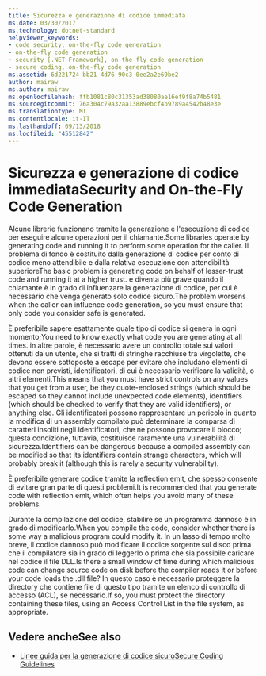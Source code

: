 ```yaml
---
title: Sicurezza e generazione di codice immediata
ms.date: 03/30/2017
ms.technology: dotnet-standard
helpviewer_keywords:
- code security, on-the-fly code generation
- on-the-fly code generation
- security [.NET Framework], on-the-fly code generation
- secure coding, on-the-fly code generation
ms.assetid: 6d221724-bb21-4d76-90c3-0ee2a2e69be2
author: mairaw
ms.author: mairaw
ms.openlocfilehash: ffb1081c80c31353ad38080ae16ef9f8a74b5481
ms.sourcegitcommit: 76a304c79a32aa13889ebcf4b9789a4542b48e3e
ms.translationtype: MT
ms.contentlocale: it-IT
ms.lasthandoff: 09/13/2018
ms.locfileid: "45512842"
---
```

# <a name="security-and-on-the-fly-code-generation"></a><span data-ttu-id="74edb-102">Sicurezza e generazione di codice immediata</span><span class="sxs-lookup"><span data-stu-id="74edb-102">Security and On-the-Fly Code Generation</span></span>
<span data-ttu-id="74edb-103">Alcune librerie funzionano tramite la generazione e l'esecuzione di codice per eseguire alcune operazioni per il chiamante.</span><span class="sxs-lookup"><span data-stu-id="74edb-103">Some libraries operate by generating code and running it to perform some operation for the caller.</span></span> <span data-ttu-id="74edb-104">Il problema di fondo è costituito dalla generazione di codice per conto di codice meno attendibile e dalla relativa esecuzione con attendibilità superiore</span><span class="sxs-lookup"><span data-stu-id="74edb-104">The basic problem is generating code on behalf of lesser-trust code and running it at a higher trust.</span></span> <span data-ttu-id="74edb-105">e diventa più grave quando il chiamante è in grado di influenzare la generazione di codice, per cui è necessario che venga generato solo codice sicuro.</span><span class="sxs-lookup"><span data-stu-id="74edb-105">The problem worsens when the caller can influence code generation, so you must ensure that only code you consider safe is generated.</span></span>  
  
 <span data-ttu-id="74edb-106">È preferibile sapere esattamente quale tipo di codice si genera in ogni momento;</span><span class="sxs-lookup"><span data-stu-id="74edb-106">You need to know exactly what code you are generating at all times.</span></span> <span data-ttu-id="74edb-107">in altre parole, è necessario avere un controllo totale sui valori ottenuti da un utente, che si tratti di stringhe racchiuse tra virgolette, che devono essere sottoposte a escape per evitare che includano elementi di codice non previsti, identificatori, di cui è necessario verificare la validità, o altri elementi.</span><span class="sxs-lookup"><span data-stu-id="74edb-107">This means that you must have strict controls on any values that you get from a user, be they quote-enclosed strings (which should be escaped so they cannot include unexpected code elements), identifiers (which should be checked to verify that they are valid identifiers), or anything else.</span></span> <span data-ttu-id="74edb-108">Gli identificatori possono rappresentare un pericolo in quanto la modifica di un assembly compilato può determinare la comparsa di caratteri insoliti negli identificatori, che ne possono provocare il blocco; questa condizione, tuttavia, costituisce raramente una vulnerabilità di sicurezza.</span><span class="sxs-lookup"><span data-stu-id="74edb-108">Identifiers can be dangerous because a compiled assembly can be modified so that its identifiers contain strange characters, which will probably break it (although this is rarely a security vulnerability).</span></span>  
  
 <span data-ttu-id="74edb-109">È preferibile generare codice tramite la reflection emit, che spesso consente di evitare gran parte di questi problemi.</span><span class="sxs-lookup"><span data-stu-id="74edb-109">It is recommended that you generate code with reflection emit, which often helps you avoid many of these problems.</span></span>  
  
 <span data-ttu-id="74edb-110">Durante la compilazione del codice, stabilire se un programma dannoso è in grado di modificarlo.</span><span class="sxs-lookup"><span data-stu-id="74edb-110">When you compile the code, consider whether there is some way a malicious program could modify it.</span></span> <span data-ttu-id="74edb-111">In un lasso di tempo molto breve, il codice dannoso può modificare il codice sorgente sul disco prima che il compilatore sia in grado di leggerlo o prima che sia possibile caricare nel codice il file DLL.</span><span class="sxs-lookup"><span data-stu-id="74edb-111">Is there a small window of time during which malicious code can change source code on disk before the compiler reads it or before your code loads the .dll file?</span></span> <span data-ttu-id="74edb-112">In questo caso è necessario proteggere la directory che contiene file di questo tipo tramite un elenco di controllo di accesso (ACL), se necessario.</span><span class="sxs-lookup"><span data-stu-id="74edb-112">If so, you must protect the directory containing these files, using an Access Control List in the file system, as appropriate.</span></span>  
  
## <a name="see-also"></a><span data-ttu-id="74edb-113">Vedere anche</span><span class="sxs-lookup"><span data-stu-id="74edb-113">See also</span></span>

- [<span data-ttu-id="74edb-114">Linee guida per la generazione di codice sicuro</span><span class="sxs-lookup"><span data-stu-id="74edb-114">Secure Coding Guidelines</span></span>](../../../docs/standard/security/secure-coding-guidelines.md)
